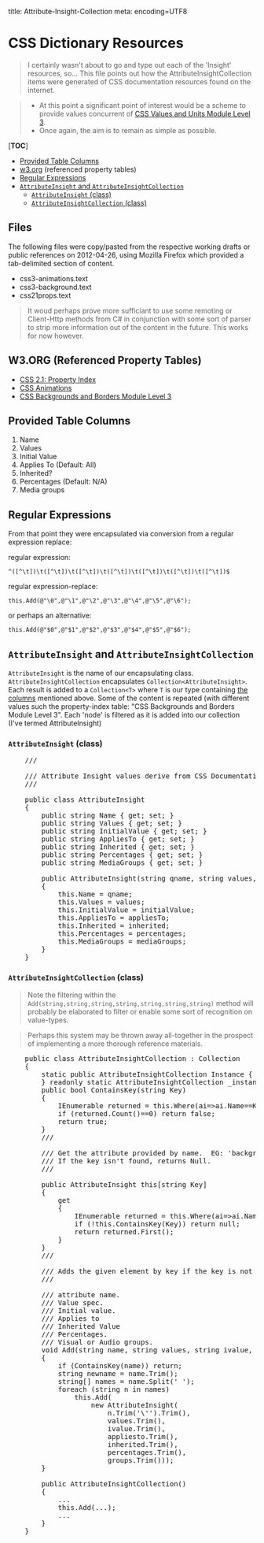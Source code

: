 title: Attribute-Insight-Collection
meta: encoding=UTF8

# CSS Dictionary Resources

>I certainly wasn't about to go and type out each of the 'Insight' resources, so...
This file points out how the AttributeInsightCollection items were generated of CSS documentation resources found on the internet.

>* At this point a significant point of interest would be a scheme to provide values concurrent of [CSS Values and Units Module Level 3](http://www.w3.org/TR/css3-values/).
>* Once again, the aim is to remain as simple as possible.

[**TOC**]

* [Provided Table Columns](#providedtablecolumns)
* [w3.org](#w3.orgreferencedpropertytables) (referenced property tables)
* [Regular Expressions](#regularexpressions)
* [`AttributeInsight` and `AttributeInsightCollection`](#attributeinsightandattributeinsightcollection)
    * [`AttributeInsight` (class)](#attributeinsightclass)
    * [`AttributeInsightCollection` (class)](#attributeinsightcollectionclass)

## Files

The following files were copy/pasted from the respective working drafts or public references on 2012-04-26, using Mozilla Firefox which provided a tab-delimited section of content.

* css3-animations.text
* css3-background.text
* css21props.text

> It woud perhaps prove more sufficiant to use some remoting or Client-Http methods from C# in conjunction with some sort of parser to strip more information out of the content in the future.
This works for now however.

## W3.ORG (Referenced Property Tables)

* [CSS 2.1: Property Index](http://www.w3.org/TR/CSS21/propidx.html)
* [CSS Animations](http://www.w3.org/TR/css3-animations/#property-index)
* [CSS Backgrounds and Borders Module Level 3](http://www.w3.org/TR/css3-background/#property-index)

## Provided Table Columns

1. Name
2. Values
3. Initial Value
4. Applies To (Default: All)
5. Inherited?
6. Percentages (Default: N/A)
7. Media groups

## Regular Expressions

From that point they were encapsulated via conversion from a regular expression replace:

regular expression:

	^([^\t])\t([^\t])\t([^\t])\t([^\t])\t([^\t])\t([^\t])\t([^\t])$

regular expression-replace:

	this.Add(@"\0",@"\1",@"\2",@"\3",@"\4",@"\5",@"\6");

or perhaps an alternative:

	this.Add(@"$0",@"$1",@"$2",@"$3",@"$4",@"$5",@"$6");

## `AttributeInsight` and `AttributeInsightCollection`

`AttributeInsight` is the name of our encapsulating class.  `AttributeInsightCollection` encapsulates `Collection<AttributeInsight>`.
Each result is added to a `Collection<T>` where `T` is our type containing [the columns](#providedtablecolumns) mentioned above.
Some of the content is repeated (with different values such the property-index table: "CSS Backgrounds and Borders Module Level 3".
Each 'node' is filtered as it is added into our collection (I've termed AttributeInsight)

### `AttributeInsight` (class)

<pre style="brush: cs;">
	/// <summary>
	/// Attribute Insight values derive from CSS Documentation Properties tables.
	/// </summary>
	public class AttributeInsight
	{
		public string Name { get; set; }
		public string Values { get; set; }
		public string InitialValue { get; set; }
		public string AppliesTo { get; set; }
		public string Inherited { get; set; }
		public string Percentages { get; set; }
		public string MediaGroups { get; set; }

		public AttributeInsight(string qname, string values, string initialValue, string appliesTo, string inherited, string percentages, string mediaGroups)
		{
			this.Name = qname;
			this.Values = values;
			this.InitialValue = initialValue;
			this.AppliesTo = appliesTo;
			this.Inherited = inherited;
			this.Percentages = percentages;
			this.MediaGroups = mediaGroups;
		}
	}
</pre>

### `AttributeInsightCollection` (class)

> Note the filtering within the `Add(string,string,string,string,string,string,string)` method will probably be elaborated to filter or enable some sort of recognition on value-types.

> Perhaps this system may be thrown away all-together in the prospect of implementing a more thorough reference materials.

<pre style="brush: csharp;">
	public class AttributeInsightCollection : Collection<AttributeInsight>
	{
		static public AttributeInsightCollection Instance { get { return _instance; }
		} readonly static AttributeInsightCollection _instance = new AttributeInsightCollection();
		public bool ContainsKey(string Key)
		{
			IEnumerable<AttributeInsight> returned = this.Where(ai=>ai.Name==Key);
			if (returned.Count()==0) return false;
			return true;
		}
		/// <summary>
		/// Get the attribute provided by name.  EG: 'background-color'.
		/// If the key isn't found, returns Null.
		/// </summary>
		public AttributeInsight this[string Key]
		{
			get
			{
				IEnumerable<AttributeInsight> returned = this.Where(ai=>ai.Name==Key);
				if (!this.ContainsKey(Key)) return null;
				return returned.First();
			}
		}
		/// <summary>
		/// Adds the given element by key if the key is not allready present.
		/// </summary>
		/// <param name="name">attribute name.</param>
		/// <param name="values">Value spec.</param>
		/// <param name="ivalue">Initial value.</param>
		/// <param name="appliesto">Applies to</param>
		/// <param name="inherited">Inherited Value</param>
		/// <param name="percentages">Percentages.</param>
		/// <param name="groups">Visual or Audio groups.</param>
		void Add(string name, string values, string ivalue, string appliesto, string inherited, string percentages, string groups)
		{
			if (ContainsKey(name)) return;
			string newname = name.Trim();
			string[] names = name.Split(' ');
			foreach (string n in names)
				this.Add(
					new AttributeInsight(
						n.Trim('\'').Trim(),
						values.Trim(),
						ivalue.Trim(),
						appliesto.Trim(),
						inherited.Trim(),
						percentages.Trim(),
						groups.Trim()));
		}
		
		public AttributeInsightCollection()
		{
			...
			this.Add(...);
			...
		}
	}
</pre>